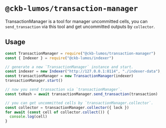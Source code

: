 # `@ckb-lumos/transaction-manager`

TransactionManager is a tool for manager uncommitted cells, you can `send_transaction` via this tool and get uncommitted outputs by `collector`.

## Usage

```javascript
const TransactionManager = require("@ckb-lumos/transaction-manager")
const { Indexer } = require("@ckb-lumos/indexer")

// generate a new `TransactionManager` instance and start.
const indexer = new Indexer("http://127.0.0.1:8114", "./indexer-data");
const transactionManager = new TransactionManager(indexer)
transactionManager.start()

// now you send transaction via `transactionManager`.
const txHash = await transactionManager.send_transaction(transaction)

// you can get uncommitted cells by `transactionManager.collector`.
const collector = transactionManager.collector({ lock })
for await (const cell of collector.collect()) {
  console.log(cell)
}
```
